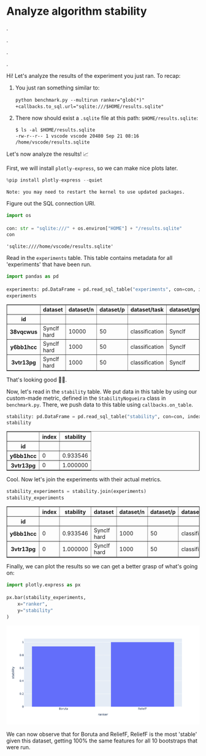 # Analyze algorithm stability


.

.

.

.

Hi! Let's analyze the results of the experiment you just ran. To recap:

1. You just ran something similar to:

    `python benchmark.py --multirun ranker="glob(*)" +callbacks.to_sql.url="sqlite:///$HOME/results.sqlite"`
2. There now should exist a `.sqlite` file at this path: `$HOME/results.sqlite`:

    ```
    $ ls -al $HOME/results.sqlite
    -rw-r--r-- 1 vscode vscode 20480 Sep 21 08:16 /home/vscode/results.sqlite
    ```

Let's now analyze the results! 📈

First, we will install `plotly-express`, so we can make nice plots later.


```python
%pip install plotly-express --quiet
```

    Note: you may need to restart the kernel to use updated packages.


Figure out the SQL connection URI.


```python
import os

con: str = "sqlite:///" + os.environ["HOME"] + "/results.sqlite"
con
```




    'sqlite:////home/vscode/results.sqlite'



Read in the `experiments` table. This table contains metadata for all 'experiments' that have been run.


```python
import pandas as pd

experiments: pd.DataFrame = pd.read_sql_table("experiments", con=con, index_col="id")
experiments
```




<div>
<table border="1" class="dataframe">
  <thead>
    <tr >
      <th></th>
      <th>dataset</th>
      <th>dataset/n</th>
      <th>dataset/p</th>
      <th>dataset/task</th>
      <th>dataset/group</th>
      <th>dataset/domain</th>
      <th>ranker</th>
      <th>validator</th>
      <th>local_dir</th>
      <th>date_created</th>
    </tr>
    <tr>
      <th>id</th>
      <th></th>
      <th></th>
      <th></th>
      <th></th>
      <th></th>
      <th></th>
      <th></th>
      <th></th>
      <th></th>
      <th></th>
    </tr>
  </thead>
  <tbody>
    <tr>
      <th>38vqcwus</th>
      <td>Synclf hard</td>
      <td>10000</td>
      <td>50</td>
      <td>classification</td>
      <td>Synclf</td>
      <td>synthetic</td>
      <td>Boruta</td>
      <td>k-NN</td>
      <td>/workspaces/fseval/examples/algorithm-stabilit...</td>
      <td>2022-09-21 08:22:28.965510</td>
    </tr>
    <tr>
      <th>y6bb1hcc</th>
      <td>Synclf hard</td>
      <td>1000</td>
      <td>50</td>
      <td>classification</td>
      <td>Synclf</td>
      <td>synthetic</td>
      <td>Boruta</td>
      <td>k-NN</td>
      <td>/workspaces/fseval/examples/algorithm-stabilit...</td>
      <td>2022-09-21 08:22:53.609396</td>
    </tr>
    <tr>
      <th>3vtr13pg</th>
      <td>Synclf hard</td>
      <td>1000</td>
      <td>50</td>
      <td>classification</td>
      <td>Synclf</td>
      <td>synthetic</td>
      <td>ReliefF</td>
      <td>k-NN</td>
      <td>/workspaces/fseval/examples/algorithm-stabilit...</td>
      <td>2022-09-21 08:25:09.974370</td>
    </tr>
  </tbody>
</table>
</div>



That's looking good 🙌🏻.

Now, let's read in the `stability` table. We put data in this table by using our custom-made metric, defined in the `StabilityNogueira` class in `benchmark.py`. There, we push data to this table using `callbacks.on_table`.


```python
stability: pd.DataFrame = pd.read_sql_table("stability", con=con, index_col="id")
stability
```




<div>
<table border="1" class="dataframe">
  <thead>
    <tr >
      <th></th>
      <th>index</th>
      <th>stability</th>
    </tr>
    <tr>
      <th>id</th>
      <th></th>
      <th></th>
    </tr>
  </thead>
  <tbody>
    <tr>
      <th>y6bb1hcc</th>
      <td>0</td>
      <td>0.933546</td>
    </tr>
    <tr>
      <th>3vtr13pg</th>
      <td>0</td>
      <td>1.000000</td>
    </tr>
  </tbody>
</table>
</div>



Cool. Now let's join the experiments with their actual metrics.


```python
stability_experiments = stability.join(experiments)
stability_experiments
```




<div>
<table border="1" class="dataframe">
  <thead>
    <tr >
      <th></th>
      <th>index</th>
      <th>stability</th>
      <th>dataset</th>
      <th>dataset/n</th>
      <th>dataset/p</th>
      <th>dataset/task</th>
      <th>dataset/group</th>
      <th>dataset/domain</th>
      <th>ranker</th>
      <th>validator</th>
      <th>local_dir</th>
      <th>date_created</th>
    </tr>
    <tr>
      <th>id</th>
      <th></th>
      <th></th>
      <th></th>
      <th></th>
      <th></th>
      <th></th>
      <th></th>
      <th></th>
      <th></th>
      <th></th>
      <th></th>
      <th></th>
    </tr>
  </thead>
  <tbody>
    <tr>
      <th>y6bb1hcc</th>
      <td>0</td>
      <td>0.933546</td>
      <td>Synclf hard</td>
      <td>1000</td>
      <td>50</td>
      <td>classification</td>
      <td>Synclf</td>
      <td>synthetic</td>
      <td>Boruta</td>
      <td>k-NN</td>
      <td>/workspaces/fseval/examples/algorithm-stabilit...</td>
      <td>2022-09-21 08:22:53.609396</td>
    </tr>
    <tr>
      <th>3vtr13pg</th>
      <td>0</td>
      <td>1.000000</td>
      <td>Synclf hard</td>
      <td>1000</td>
      <td>50</td>
      <td>classification</td>
      <td>Synclf</td>
      <td>synthetic</td>
      <td>ReliefF</td>
      <td>k-NN</td>
      <td>/workspaces/fseval/examples/algorithm-stabilit...</td>
      <td>2022-09-21 08:25:09.974370</td>
    </tr>
  </tbody>
</table>
</div>



Finally, we can plot the results so we can get a better grasp of what's going on:


```python
import plotly.express as px

px.bar(stability_experiments,
    x="ranker",
    y="stability"
)
```


![feature selectors algorithm stability](/img/recipes/feature-selectors-stability-barplot.png)


We can now observe that for Boruta and ReliefF, ReliefF is the most 'stable' given this dataset, getting 100% the same features for all 10 bootstraps that were run.
